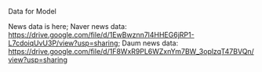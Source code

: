 Data for Model

News data is here;
Naver news data: https://drive.google.com/file/d/1EwBwznn7l4HHEG6jRP1-L7cdoiqUvU3P/view?usp=sharing;
Daum news data: https://drive.google.com/file/d/1F8WxR9PL6WZxnYm7BW_3oplzqT47BVQn/view?usp=sharing

